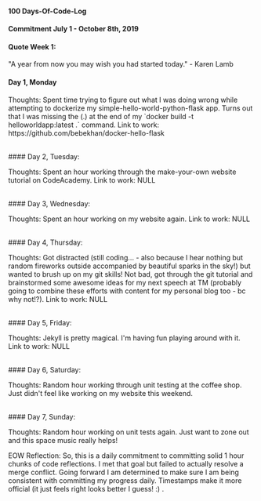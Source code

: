 #### 100 Days-Of-Code-Log
#### Commitment July 1 - October 8th, 2019

#### Quote Week 1:
"A year from now you may wish you had started today." - Karen Lamb

#### Day 1, Monday
<p>Thoughts: Spent time trying to figure out what I was doing wrong while attempting to dockerize my simple-hello-world-python-flask app. Turns out that I was missing the (.) at the end of my `docker build -t helloworldapp:latest .` command.
Link to work: https://github.com/bebekhan/docker-hello-flask</p>
<br>
#### Day 2, Tuesday:
<p>Thoughts: Spent an hour working through the make-your-own website tutorial on CodeAcademy.
Link to work: NULL</p>
<br>
#### Day 3, Wednesday:
<p>Thoughts: Spent an hour working on my website again.
Link to work: NULL</p>
<br>
#### Day 4, Thursday: 
<p>Thoughts: Got distracted (still coding... - also because I hear nothing but random fireworks outside accompanied by beautiful sparks in the sky!) but wanted to brush up on my git skills! Not bad, got through the git tutorial and brainstormed some awesome ideas for my next speech at TM (probably going to combine these efforts with content for my personal blog too - bc why not!?).
Link to work: NULL</p>
<br>
#### Day 5, Friday: 
<p>Thoughts: Jekyll is pretty magical. I'm having fun playing around with it. 
Link to work: NULL</p>
<br>
#### Day 6, Saturday:
<p>Thoughts: Random hour working through unit testing at the coffee shop. Just didn't feel like working on my website this weekend.</p>
<br>
#### Day 7, Sunday: 
<p>Thoughts: Random hour working on unit tests again. Just want to zone out and this space music really helps! 
<br>
<p>EOW Reflection: So, this is a daily commitment to committing solid 1 hour chunks of code reflections. I met that goal but failed to actually resolve a merge conflict. Going forward I am determined to make sure I am being consistent with committing my progress daily. Timestamps make it more official (it just feels right looks better I guess! :) .</p>
<br>


